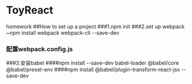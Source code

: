 # ToyReact
homework
##How to set up a project
###1.npm init
###2.set up webpack
~npm install webpack webpack-cli --save-dev
### 配置webpack.config.js
###3.安装babel
####npm install --save-dev babel-loader @babel/core @babel/preset-env
####npm install @babel/plugin-transform-react-jsx --save-dev

